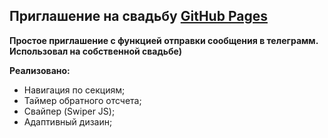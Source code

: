 ## Приглашение на свадьбу [GitHub Pages](https://aguchkov.github.io/First-project/)

**Простое приглашение с функцией отправки сообщения в телеграмм. Использовал на собственной свадьбе)**

**Реализовано:**
- Навигация по секциям;
- Таймер обратного отсчета;
- Свайпер (Swiper JS);
- Адаптивный дизаин;
